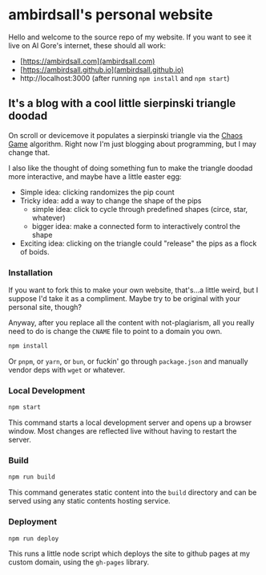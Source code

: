 ambirdsall's personal website
=============================

Hello and welcome to the source repo of my website. If you want to see it live on Al Gore's internet, these should all work:
- [https://ambirdsall.com](ambirdsall.com)
- [https://ambirdsall.github.io](ambirdsall.github.io)
- http://localhost:3000 (after running `npm install` and `npm start`)


## It's a blog with a cool little sierpinski triangle doodad
  On scroll or devicemove it populates a sierpinski triangle via the [Chaos
  Game](https://en.wikipedia.org/wiki/Chaos_game) algorithm. Right now I'm just
  blogging about programming, but I may change that.
  
  I also like the thought of doing something fun to make the triangle doodad more interactive, and maybe have a little easter egg:
  - Simple idea: clicking randomizes the pip count
  - Tricky idea: add a way to change the shape of the pips
    + simple idea: click to cycle through predefined shapes (circe, star, whatever)
    + bigger idea: make a connected form to interactively control the shape
  - Exciting idea: clicking on the triangle could "release" the pips as a flock of boids.

### Installation
If you want to fork this to make your own website, that's...a little weird, but I suppose
I'd take it as a compliment. Maybe try to be original with your personal site, though?

Anyway, after you replace all the content with not-plagiarism, all you really need to do
is change the `CNAME` file to point to a domain you own.

```sh
npm install
```
Or `pnpm`, or `yarn`, or `bun`, or fuckin' go through `package.json` and manually vendor deps with `wget` or whatever.

### Local Development

```sh
npm start
```

This command starts a local development server and opens up a browser window. Most changes are reflected live without having to restart the server.

### Build

```sh
npm run build
```

This command generates static content into the `build` directory and can be served using any static contents hosting service.

### Deployment

```sh
npm run deploy
```

This runs a little node script which deploys the site to github pages at my custom domain, using the `gh-pages` library.
